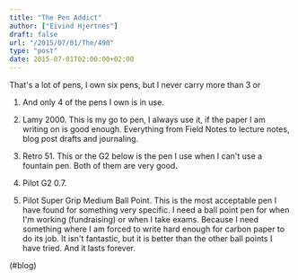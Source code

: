 ```yaml
---
title: "The Pen Addict"
author: ["Eivind Hjertnes"]
draft: false
url: "/2015/07/01/The/490"
type: "post"
date: 2015-07-01T02:00:00+02:00
---
```


That's a lot of pens, I own six pens, but I never carry more than 3 or

1.  And only 4 of the pens I own is in use.

2.  Lamy 2000. This is my go to pen, I always use it, if the paper I am
    writing on is good enough. Everything from Field Notes to lecture
    notes, blog post drafts and journaling.

3.  Retro 51. This or the G2 below is the pen I use when I can't use a
    fountain pen. Both of them are very good.

4.  Pilot G2 0.7.

5.  Pilot Super Grip Medium Ball Point. This is the most acceptable pen I
    have found for something very specific. I need a ball point pen for
    when I'm working (fundraising) or when I take exams. Because I need
    something where I am forced to write hard enough for carbon paper to
    do its job. It isn't fantastic, but it is better than the other ball
    points I have tried. And it lasts forever.

(#blog)

